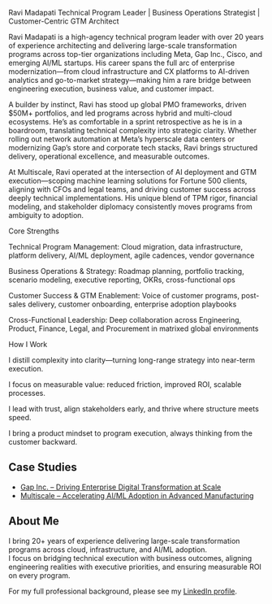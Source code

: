 Ravi Madapati
Technical Program Leader | Business Operations Strategist | Customer-Centric GTM Architect

Ravi Madapati is a high-agency technical program leader with over 20 years of experience architecting and delivering large-scale transformation programs across top-tier organizations including Meta, Gap Inc., Cisco, and emerging AI/ML startups. His career spans the full arc of enterprise modernization—from cloud infrastructure and CX platforms to AI-driven analytics and go-to-market strategy—making him a rare bridge between engineering execution, business value, and customer impact.

A builder by instinct, Ravi has stood up global PMO frameworks, driven $50M+ portfolios, and led programs across hybrid and multi-cloud ecosystems. He’s as comfortable in a sprint retrospective as he is in a boardroom, translating technical complexity into strategic clarity. Whether rolling out network automation at Meta’s hyperscale data centers or modernizing Gap’s store and corporate tech stacks, Ravi brings structured delivery, operational excellence, and measurable outcomes.

At Multiscale, Ravi operated at the intersection of AI deployment and GTM execution—scoping machine learning solutions for Fortune 500 clients, aligning with CFOs and legal teams, and driving customer success across deeply technical implementations. His unique blend of TPM rigor, financial modeling, and stakeholder diplomacy consistently moves programs from ambiguity to adoption.

Core Strengths

Technical Program Management: Cloud migration, data infrastructure, platform delivery, AI/ML deployment, agile cadences, vendor governance

Business Operations & Strategy: Roadmap planning, portfolio tracking, scenario modeling, executive reporting, OKRs, cross-functional ops

Customer Success & GTM Enablement: Voice of customer programs, post-sales delivery, customer onboarding, enterprise adoption playbooks

Cross-Functional Leadership: Deep collaboration across Engineering, Product, Finance, Legal, and Procurement in matrixed global environments

How I Work

I distill complexity into clarity—turning long-range strategy into near-term execution.

I focus on measurable value: reduced friction, improved ROI, scalable processes.

I lead with trust, align stakeholders early, and thrive where structure meets speed.

I bring a product mindset to program execution, always thinking from the customer backward.

## Case Studies
- [Gap Inc. – Driving Enterprise Digital Transformation at Scale](case-studies/gap.md)  
- [Multiscale – Accelerating AI/ML Adoption in Advanced Manufacturing](case-studies/multiscale.md)  

## About Me
I bring 20+ years of experience delivering large-scale transformation programs across cloud, infrastructure, and AI/ML adoption.  
I focus on bridging technical execution with business outcomes, aligning engineering realities with executive priorities, and ensuring measurable ROI on every program.  

For my full professional background, please see my [LinkedIn profile](https://www.linkedin.com/in/ravimadapati).  

